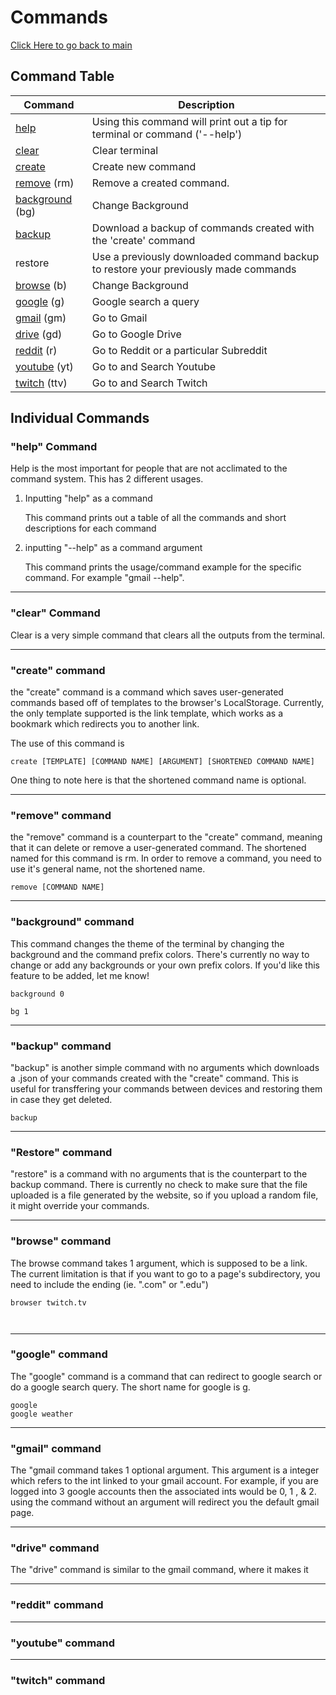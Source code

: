 # Commands

[Click Here to go back to main](https://github.com/ofelizestevez/ofelizestevez.github.io/)
## Command Table

| Command | Description |
| ----------- | ----------- |
[help](#help-command)|Using this command will print out a tip for terminal or command ('--help')
[clear](#clear-command)|Clear terminal
[create](#create-command)|Create new command
[remove](#remove-command) (rm)|Remove a created command.
[background](#background-command) (bg)|Change Background
[backup](#backup-command)|Download a backup of commands created with the 'create' command
restore|Use a previously downloaded command backup to restore your previously made commands
[browse](#browse-command) (b)|Change Background
[google](#google-command) (g)|Google search a query
[gmail](#gmail-command) (gm)|Go to Gmail
[drive](#drive-command) (gd)|Go to Google Drive
[reddit](#reddit-command) (r)|Go to Reddit or a particular Subreddit
[youtube](#youtube-command) (yt)|Go to and Search Youtube
[twitch](#twitch-command) (ttv)|Go to and Search Twitch

## Individual Commands

### "help" Command
Help is the most important for people that are not acclimated to the command system. This has 2 different usages.

1. Inputting "help" as a command

    This command prints out a table of all the commands and short descriptions for each command
    <!-- ADD GIF OF GENERAL HELP COMMAND -->

2. inputting "--help" as a command argument

    This command prints the usage/command example for the specific command. For example "gmail --help".
    <!-- ADD GIF OF SUB-COMMAND --help -->


---

### "clear" Command
Clear is a very simple command that clears all the outputs from the terminal.
<!-- include gif of clear -->


----

<!-- SUB-SECTION create -->
### "create" command
the "create" command is a command which saves user-generated commands based off of templates to the browser's LocalStorage. Currently, the only template supported is the link template, which works as a bookmark which redirects you to another link.

The use of this command is
```
create [TEMPLATE] [COMMAND NAME] [ARGUMENT] [SHORTENED COMMAND NAME]
```
One thing to note here is that the shortened command name is optional.

---

### "remove" command

the "remove" command is a counterpart to the "create" command, meaning that it can delete or remove a user-generated command. The shortened named for this command is rm. In order to remove a command, you need to use it's general name, not the shortened name.

```
remove [COMMAND NAME]
```
<!-- ADD IMAGE OF COMMAND USE-->

---

### "background" command

This command changes the theme of the terminal by changing the background and the command prefix colors. There's currently no way to change or add any backgrounds or your own prefix colors. If you'd like this feature to be added, let me know!

```
background 0
```
```
bg 1
```

---

### "backup" command

"backup" is another simple command with no arguments which downloads a .json of your commands created with the "create" command. This is useful for transffering your commands between devices and restoring them in case they get deleted.

```
backup
```

---

### "Restore" command

"restore" is a command with no arguments that is the counterpart to the backup command. There is currently no check to make sure that the file uploaded is a file generated by the website, so if you upload a random file, it might override your commands.

<!-- GIF EXAMPLE HERE -->

---

### "browse" command
The browse command takes 1 argument, which is supposed to be a link. The current limitation is that if you want to go to a page's subdirectory, you need to include the ending (ie. ".com" or ".edu")

```
browser twitch.tv
```
```
```
```
```

---

### "google" command
The "google" command is a command that can redirect to google search or do a google search query. The short name for google is g.

```
google
google weather
```

<!-- USAGE EXAMPLE -->

---

### "gmail" command
The "gmail command takes 1 optional argument. This argument is a integer which refers to the int linked to your gmail account. For example, if you are logged into 3 google accounts then the associated ints would be 0, 1 , & 2. using the command without an argument will redirect you the default gmail page.

---

<!-- INCOMPLETE SECTION -->
### "drive" command
The "drive" command is similar to the gmail command, where it makes it

---

### "reddit" command

---
### "youtube" command

---
### "twitch" command
